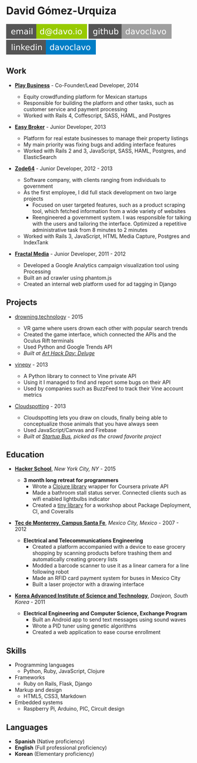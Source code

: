 # David Gómez-Urquiza


[![](images/email.svg)](mailto:d@davo.io)
[![](images/github.svg)](http://github.com/davoclavo)
[![](images/linkedin.svg)](http://linkedin.com/in/davoclavo)


## Work

* **[Play Business](https://playbusiness.mx)** - Co-Founder/Lead Developer, 2014

    - Equity crowdfunding platform for Mexican startups
    - Responsible for building the platform and other tasks, such as customer service and payment processing
    - Worked with Rails 4, Coffescript, SASS, HAML, and Postgres


* **[Easy Broker](http://www.easybroker.com)** - Junior Developer, 2013

    - Platform for real estate businesses to manage their property listings
    - My main priority was fixing bugs and adding interface features
    - Worked with Rails 2 and 3, JavaScript, SASS, HAML, Postgres, and ElasticSearch


* **[Zode64](http://zode64.com)** - Junior Developer, 2012 - 2013

    - Software company, with clients ranging from individuals to government
    - As the first employee, I did full stack development on two large projects
        + Focused on user targeted features, such as a product scraping tool, which fetched information from a wide variety of websites
        + Reengineered a government system. I was responsible for talking with the users and tailoring the interface. Optimized a repetitive administrative task from 8 minutes to 2 minutes
    - Worked with Rails 3, JavaScript, HTML Media Capture, Postgres and IndexTank


<!-- * **[Huawei](http://www.huawei.com/)** - Developer Intern, 2011 - 2012

    - Helped develop a project using PHP and several applications using JavaScript and HTML5.
 -->

* **[Fractal Media](http://fractal.ai)** - Junior Developer, 2011 - 2012

    - Developed a Google Analytics campaign visualization tool using Processing
    - Built an ad crawler using phantom.js
    - Created an internal web platform used for ad tagging in Django


## Projects

* [drowning.technology](http://drowning.technology) - 2015

    - VR game where users drown each other with popular search trends
    - Created the game interface, which connected the APIs and the Oculus Rift terminals
    - Used Python and Google Trends API
    - *Built at [Art Hack Day: Deluge](http://www.arthackday.net/events/deluge)*

<!-- * Unsuitable Suitors ([only displayed at the exhibit](http://static1.squarespace.com/static/5093f3b5e4b05d6afda35e71/54d17a68e4b026f68f1ab2b5/54d18938e4b052944b12e37a/1423018303312/15_01_AHD_131.jpg?format=1500w)) - 2015

    - Displayed Tinder conversation line openers distinguishing them whether they engaged a conversation or not
    - Used Rails for the front end and Python to intercept Tinder requests
    - *Built at [Art Hack Day: Deluge](http://www.arthackday.net/events/deluge)*
 -->


* [vinepy](https://github.com/davoclavo/vinepy) - 2013

    - A Python library to connect to Vine private API
    - Using it I managed to find and report some bugs on their API
    - Used by companies such as BuzzFeed to track their Vine account metrics


* [Cloudspotting](http://cloudspotting.co) - 2013

    - Cloudspotting lets you draw on clouds, finally being able to conceptualize those animals that you have always seen
    - Used JavaScript/Canvas and Firebase
    - *Built at [Startup Bus](http://startupbus.com/), picked as the crowd favorite project*


## Education

* **[Hacker School](http://hackerschool.com)**, *New York City, NY* - 2015

   * **3 month long retreat for programmers**
        - Wrote a [Clojure library](https://github.com/davoclavo/courjera) wrapper for Coursera private API
        - Made a bathroom stall status server. Connected clients such as wifi enabled lightbulbs indicator
        - Created a [tiny library](https://github.com/davoclavo/passplz) for a workshop about Package Deployment, CI, and Coveralls


* **[Tec de Monterrey, Campus Santa Fe](http://www.csf.itesm.mx/)**, *Mexico City, Mexico* - 2007 - 2012

   * **Electrical and Telecommunications Engineering**
        - Created a platform accompanied with a device to ease grocery shopping by scanning products before trashing them and automatically creating grocery lists
        - Modded a barcode scanner to use it as a linear camera for a line following robot
        - Made an RFID card payment system for buses in Mexico City
        - Built a laser projector with a drawing interface


* **[Korea Advanced Institute of Science and Technology](https://www.ee.kaist.ac.kr/eng/main.do)**, *Daejeon, South Korea* - 2011

   * **Electrical Engineering and Computer Science, Exchange Program**
        - Built an Android app to send text messages using sound waves
        - Wrote a PID tuner using genetic algorithms
        - Created a web application to ease course enrollment


## Skills

* Programming languages
    - Python, Ruby, JavaScript, Clojure
* Frameworks
    - Ruby on Rails, Flask, Django
* Markup and design
    - HTML5, CSS3, Markdown
* Embedded systems
    - Raspberry Pi, Arduino, PIC, Circuit design


## Languages

* **Spanish** (Native proficiency)
* **English** (Full professional proficiency)
* **Korean** (Elementary proficiency)
